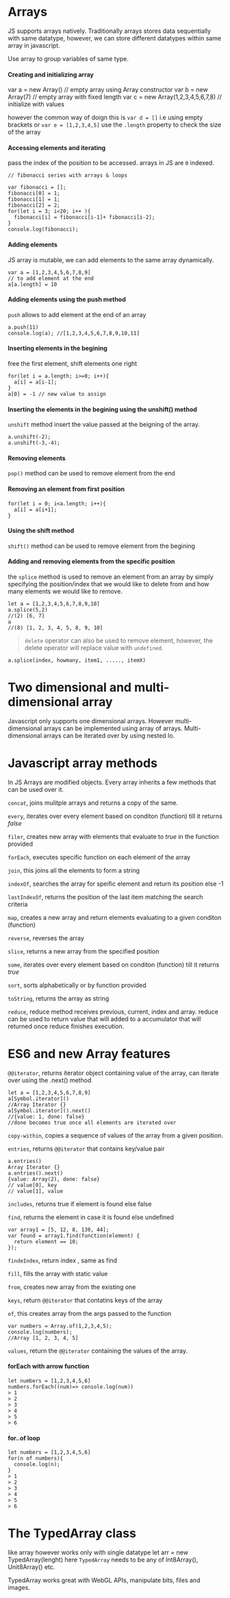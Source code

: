 # Arrays

JS supports arrays natively.
Traditionally arrays stores data sequentially with same datatype, however, we can store different datatypes within same array in javascript.

Use array to group variables of same type.

#### Creating and initializing array

var a = new Array() // empty array using Array constructor
var b = new Array(7) // empty array with fixed length
var c = new Array(1,2,3,4,5,6,7,8) // initialize with values

however the common way of doign this is `var d = []` i.e using empty brackets or `var e = [1,2,3,4,5]`
use the `.length` property to check the size of the array

#### Accessing elements and iterating

pass the index of the position to be accessed.
arrays in JS are `0` indexed.

```
// fibonacci series with arrays & loops

var fibonacci = [];
fibonacci[0] = 1;
fibonacci[1] = 1;
fibonacci[2] = 2;
for(let i = 3; i<20; i++ ){
  fibonacci[i] = fibonacci[i-1]+ fibonacci[i-2];
}
console.log(fibonacci);
```

#### Adding elements

JS array is mutable, we can add elements to the same array dynamically.

```
var a = [1,2,3,4,5,6,7,8,9]
// to add element at the end
a[a.length] = 10
```

#### Adding elements using the push method

`push` allows to add element at the end of an array

```
a.push(11)
console.log(a); //[1,2,3,4,5,6,7,8,9,10,11]
```

#### Inserting elements in the begining

free the first element, shift elements one right

```
for(let i = a.length; i>=0; i++){
  a[i] = a[i-1];
}
a[0] = -1 // new value to assign
```

#### Inserting the elements in the begining using the unshift() method

`unshift` method insert the value passed at the beigning of the array.

```
a.unshift(-2);
a.unshift(-3,-4);
```

#### Removing elements

`pop()` method can be used to remove element from the end

#### Removing an element from first position

```
for(let i = 0; i<a.length; i++){
  a[i] = a[i+1];
}
```

#### Using the shift method

`shift()` method can be used to remove element from the begining

#### Adding and removing elements from the specific position

the `splice` method is used to remove an element from an array by simply specifying the position/index that we would like to delete from and how many elements we would like to remove.

```
let a = [1,2,3,4,5,6,7,8,9,10]
a.splice(5,2)
//(2) [6, 7]
a
//(8) [1, 2, 3, 4, 5, 8, 9, 10]
```

> `delete` operator can also be used to remove element, however, the delete operator will replace value with `undefined`.

```
a.splice(index, howmany, item1, ....., itemX)
```

# Two dimensional and multi-dimensional array

Javascript only supports one dimensional arrays. However multi-dimensional arrays can be implemented using array of arrays. Multi-dimensional arrays can be iterated over by using nested lo.

# Javascript array methods

In JS Arrays are modified objects. Every array inherits a few methods that can be used over it.

`concat`, joins mulitple arrays and returns a copy of the same.

`every`, iterates over every element based on conditon (function) till it returns _false_

`filer`, creates new array with elements that evaluate to _true_ in the function provided

`forEach`, executes specific function on each element of the array

`join`, this joins all the elements to form a string

`indexOf`, searches the array for speific element and return its position else -1

`lastIndexOf`, returns the position of the last item matching the search criteria

`map`, creates a new array and return elements evaluating to a given conditon (function)

`reverse`, reverses the array

`slice`, returns a new array from the specified position

`some`, iterates over every element based on conditon (function) till it returns _true_

`sort`, sorts alphabetically or by function provided

`toString`, returns the array as string

`reduce`, reduce method receives previous, current, index and array. reduce can be used to return value that will added to a accumulator that will returned once reduce finishes execution.

# ES6 and new Array features

`@@iterator`, returns iterator object containing value of the array, can iterate over using the .next() method

```
let a = [1,2,3,4,5,6,7,8,9]
a[Symbol.iterator]()
//Array Iterator {}
a[Symbol.iterator]().next()
//{value: 1, done: false}
//done becomes true once all elements are iterated over
```

`copy-within`, copies a sequence of values of the array from a given position.

`entries`, returns `@@iterator` that contains key/value pair

```
a.entries()
Array Iterator {}
a.entries().next()
{value: Array(2), done: false}
// value[0], key
// value[1], value
```

`includes`, returns true if element is found else false

`find`, returns the element in case it is found else undefined

```
var array1 = [5, 12, 8, 130, 44];
var found = array1.find(function(element) {
  return element == 10;
});
```

`findeIndex`, return index , same as find

`fill`, fills the array with static value

`from`, creates new array from the existing one

`keys`, return `@@iterator` that contatins keys of the array

`of`, this creates array from the args passed to the function

```
var numbers = Array.of(1,2,3,4,5);
console.log(numbers);
//Array [1, 2, 3, 4, 5]
```

`values`, return the `@@iterator` containing the values of the array.

#### forEach with arrow function

```
let numbers = [1,2,3,4,5,6]
numbers.forEach((num)=> console.log(num))
> 1
> 2
> 3
> 4
> 5
> 6
```

#### for..of loop

```
let numbers = [1,2,3,4,5,6]
for(n of numbers){
  console.log(n);
}
> 1
> 2
> 3
> 4
> 5
> 6
```

# The TypedArray class

like array however works only with single datatype
let arr = new TypedArray(lenght)
here `TypedArray` needs to be any of
Int8Array(), Unit8Array() etc.

TypedArray works great with WebGL APIs, manipulate bits, files and images.
